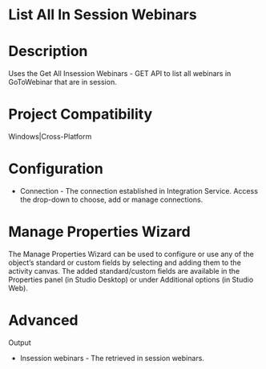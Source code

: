 ﻿# List All In Session Webinars

# Description

Uses the Get All Insession Webinars -
                        GET API to list all webinars in GoToWebinar that are in
                session.

# Project Compatibility

Windows|Cross-Platform

# Configuration

* Connection - The connection established in Integration Service. Access the drop-down to choose, add or manage connections.

# Manage Properties Wizard

The Manage Properties Wizard can be used to configure or use any of the object’s
                standard or custom fields by selecting and adding them to the activity canvas. The
                added standard/custom fields are available in the Properties panel (in Studio
                Desktop) or under Additional options (in Studio Web).

# Advanced

Output

* Insession webinars - The retrieved in session webinars.
